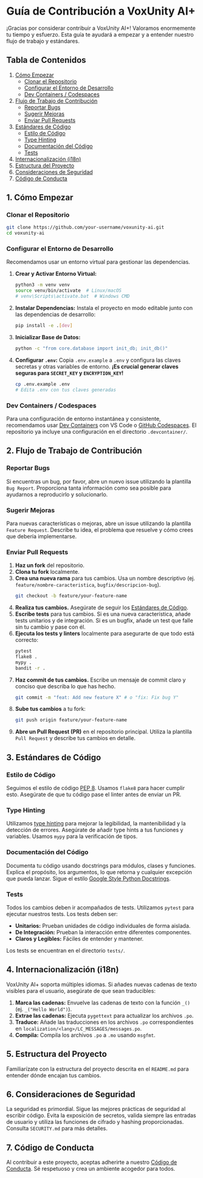 # Guía de Contribución a VoxUnity AI+

¡Gracias por considerar contribuir a VoxUnity AI+! Valoramos enormemente tu tiempo y esfuerzo. Esta guía te ayudará a empezar y a entender nuestro flujo de trabajo y estándares.

## Tabla de Contenidos

1.  [Cómo Empezar](#1-cómo-empezar)
    *   [Clonar el Repositorio](#clonar-el-repositorio)
    *   [Configurar el Entorno de Desarrollo](#configurar-el-entorno-de-desarrollo)
    *   [Dev Containers / Codespaces](#dev-containers--codespaces)
2.  [Flujo de Trabajo de Contribución](#2-flujo-de-trabajo-de-contribución)
    *   [Reportar Bugs](#reportar-bugs)
    *   [Sugerir Mejoras](#sugerir-mejoras)
    *   [Enviar Pull Requests](#enviar-pull-requests)
3.  [Estándares de Código](#3-estándares-de-código)
    *   [Estilo de Código](#estilo-de-código)
    *   [Type Hinting](#type-hinting)
    *   [Documentación del Código](#documentación-del-código)
    *   [Tests](#tests)
4.  [Internacionalización (i18n)](#4-internacionalización-i18n)
5.  [Estructura del Proyecto](#5-estructura-del-proyecto)
6.  [Consideraciones de Seguridad](#6-consideraciones-de-seguridad)
7.  [Código de Conducta](#7-código-de-conducta)

## 1. Cómo Empezar

### Clonar el Repositorio

```bash
git clone https://github.com/your-username/voxunity-ai.git
cd voxunity-ai
```

### Configurar el Entorno de Desarrollo

Recomendamos usar un entorno virtual para gestionar las dependencias.

1.  **Crear y Activar Entorno Virtual:**
    ```bash
    python3 -m venv venv
    source venv/bin/activate  # Linux/macOS
    # venv\Scripts\activate.bat  # Windows CMD
    ```

2.  **Instalar Dependencias:**
    Instala el proyecto en modo editable junto con las dependencias de desarrollo:
    ```bash
    pip install -e .[dev]
    ```

3.  **Inicializar Base de Datos:**
    ```bash
    python -c "from core.database import init_db; init_db()"
    ```

4.  **Configurar `.env`:**
    Copia `.env.example` a `.env` y configura las claves secretas y otras variables de entorno. **¡Es crucial generar claves seguras para `SECRET_KEY` y `ENCRYPTION_KEY`!**
    ```bash
    cp .env.example .env
    # Edita .env con tus claves generadas
    ```

### Dev Containers / Codespaces

Para una configuración de entorno instantánea y consistente, recomendamos usar [Dev Containers](https://code.visualstudio.com/docs/devcontainers/containers) con VS Code o [GitHub Codespaces](https://github.com/features/codespaces). El repositorio ya incluye una configuración en el directorio `.devcontainer/`.

## 2. Flujo de Trabajo de Contribución

### Reportar Bugs

Si encuentras un bug, por favor, abre un nuevo issue utilizando la plantilla `Bug Report`. Proporciona tanta información como sea posible para ayudarnos a reproducirlo y solucionarlo.

### Sugerir Mejoras

Para nuevas características o mejoras, abre un issue utilizando la plantilla `Feature Request`. Describe tu idea, el problema que resuelve y cómo crees que debería implementarse.

### Enviar Pull Requests

1.  **Haz un fork** del repositorio.
2.  **Clona tu fork** localmente.
3.  **Crea una nueva rama** para tus cambios. Usa un nombre descriptivo (ej. `feature/nombre-caracteristica`, `bugfix/descripcion-bug`).
    ```bash
    git checkout -b feature/your-feature-name
    ```
4.  **Realiza tus cambios.** Asegúrate de seguir los [Estándares de Código](#3-estándares-de-código).
5.  **Escribe tests** para tus cambios. Si es una nueva característica, añade tests unitarios y de integración. Si es un bugfix, añade un test que falle sin tu cambio y pase con él.
6.  **Ejecuta los tests y linters** localmente para asegurarte de que todo está correcto:
    ```bash
    pytest
    flake8 .
    mypy .
    bandit -r .
    ```
7.  **Haz commit de tus cambios.** Escribe un mensaje de commit claro y conciso que describa lo que has hecho.
    ```bash
    git commit -m "feat: Add new feature X" # o "fix: Fix bug Y"
    ```
8.  **Sube tus cambios** a tu fork:
    ```bash
    git push origin feature/your-feature-name
    ```
9.  **Abre un Pull Request (PR)** en el repositorio principal. Utiliza la plantilla `Pull Request` y describe tus cambios en detalle.

## 3. Estándares de Código

### Estilo de Código

Seguimos el estilo de código [PEP 8](https://www.python.org/dev/peps/pep-0008/). Usamos `flake8` para hacer cumplir esto. Asegúrate de que tu código pase el linter antes de enviar un PR.

### Type Hinting

Utilizamos [type hinting](https://docs.python.org/3/library/typing.html) para mejorar la legibilidad, la mantenibilidad y la detección de errores. Asegúrate de añadir type hints a tus funciones y variables. Usamos `mypy` para la verificación de tipos.

### Documentación del Código

Documenta tu código usando docstrings para módulos, clases y funciones. Explica el propósito, los argumentos, lo que retorna y cualquier excepción que pueda lanzar. Sigue el estilo [Google Style Python Docstrings](https://sphinxcontrib-napoleon.readthedocs.io/en/latest/example_google.html).

### Tests

Todos los cambios deben ir acompañados de tests. Utilizamos `pytest` para ejecutar nuestros tests. Los tests deben ser:

*   **Unitarios:** Prueban unidades de código individuales de forma aislada.
*   **De Integración:** Prueban la interacción entre diferentes componentes.
*   **Claros y Legibles:** Fáciles de entender y mantener.

Los tests se encuentran en el directorio `tests/`.

## 4. Internacionalización (i18n)

VoxUnity AI+ soporta múltiples idiomas. Si añades nuevas cadenas de texto visibles para el usuario, asegúrate de que sean traducibles:

1.  **Marca las cadenas:** Envuelve las cadenas de texto con la función `_()` (ej. `_("Hello World")`).
2.  **Extrae las cadenas:** Ejecuta `pygettext` para actualizar los archivos `.po`.
3.  **Traduce:** Añade las traducciones en los archivos `.po` correspondientes en `localization/<lang>/LC_MESSAGES/messages.po`.
4.  **Compila:** Compila los archivos `.po` a `.mo` usando `msgfmt`.

## 5. Estructura del Proyecto

Familiarízate con la estructura del proyecto descrita en el `README.md` para entender dónde encajan tus cambios.

## 6. Consideraciones de Seguridad

La seguridad es primordial. Sigue las mejores prácticas de seguridad al escribir código. Evita la exposición de secretos, valida siempre las entradas de usuario y utiliza las funciones de cifrado y hashing proporcionadas. Consulta `SECURITY.md` para más detalles.

## 7. Código de Conducta

Al contribuir a este proyecto, aceptas adherirte a nuestro [Código de Conducta](CODE_OF_CONDUCT.md). Sé respetuoso y crea un ambiente acogedor para todos.